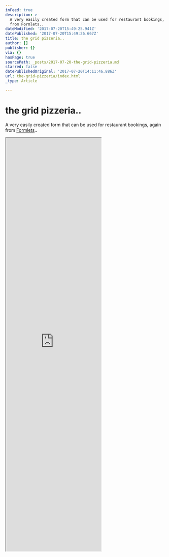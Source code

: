 ```yaml
---
inFeed: true
description: >-
  A very easily created form that can be used for restaurant bookings, again
  from Formlets..
dateModified: '2017-07-20T15:49:25.941Z'
datePublished: '2017-07-20T15:49:26.667Z'
title: the grid pizzeria..
author: []
publisher: {}
via: {}
hasPage: true
sourcePath: _posts/2017-07-20-the-grid-pizzeria.md
starred: false
datePublishedOriginal: '2017-07-20T14:11:46.886Z'
url: the-grid-pizzeria/index.html
_type: Article

---
```

# the grid pizzeria..

A very easily created form that can be used for restaurant bookings, again from [Formlets][0]..

<iframe src="https://the-grid.github.io/ed-userhtml/?g=eJw1y0EKwjAQheGrDAO606RdWenUjVhw5cILtE1qBg2RyajXVxpcfu_xtzzLED2wI5yTxIfXvCkbQpaJMKg-896Y_7udUlyQjQ7Npdn15_F07dndj-ZQSlJ5-fWbKoTFYxLnhdAifNhpIKysXSEEz7egP9W1xa41pe6-_swxUQ" height="1300" style=""></iframe>



[0]: https://formlets.com/?ref=gridtalk